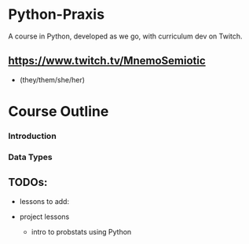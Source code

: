 # Python-Praxis
A course in Python, developed as we go, with curriculum dev on Twitch.


## https://www.twitch.tv/MnemoSemiotic
* (they/them/she/her)

# Course Outline


### Introduction

### Data Types




## TODOs:
* lessons to add:


* project lessons
    * intro to probstats using Python
